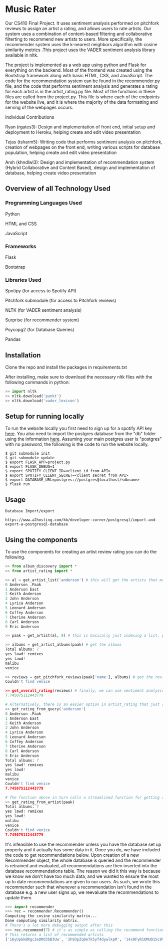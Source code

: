Music Rater
===========

Our CS410 Final Project. It uses sentiment analysis performed on pitchfork reviews to assign an artist a rating, and allows users to rate artists. Our system uses a combination of content-based filtering and collaborative filterting to recommend new artists to users. More specifically, the recommender system uses the k-nearest neighbors algorithm with cosine similarity metrics .This project uses the VADER sentiment analysis library available in nltk.

The project is implemented as a web app using python and Flask for everything on the backend. Most of the frontend was created using the Bootstrap framework along with basic HTML, CSS, and JavaScript. The code for the recommendation system can be found in the recommender.py file, and the code that performs sentiment analysis and generates a rating for each artist is in the artist_rating.py file. Most of the functions in these files are called from the project.py. This file is where each of the endpoints for the website live, and it is where the majority of the data formatting and serving of the webpages occurs.

Individual Contributions

Ryan (rgates3): Design and implementation of front end, initial setup and deployment to Heroku, helping create and edit video presentation

Tejas (tsharm5): Writing code that performs sentiment analysis on pitchfork, creation of webpages on the front end, writing various scripts for database population, helping create and edit video presentation

Arsh (khndlwl3): Design and implementation of recommendation system (Hybrid Collaborative and Content Based), design and implementation of database, helping create video presentation

Overview of all Technology Used
------------
### Programming Languages Used
Python

HTML and CSS

JavaScript

### Frameworks
Flask

Bootstrap

### Libraries Used
Spotipy (for access to Spotify API)

Pitchfork submodule (for access to Pitchfork reviews)

NLTK (for VADER sentiment analysis)

Surprise (for recommender system)

Psycopg2 (for Database Queries)

Pandas

Installation
------------
Clone the repo and install the packages in requirements.txt

After installing, make sure to download the necessary nltk files with the following commands in python:

```python
>> import nltk
>> nltk.download('punkt')
>> nltk.download('vader_lexicon')
```

Setup for running locally
-------------------------
To run the website locally you first need to sign up for a spotify API key [here](https://beta.developer.spotify.com/). You also need to import the postgres database from the "db" folder using the information [here](https://www.a2hosting.com/kb/developer-corner/postgresql/import-and-export-a-postgresql-database). Assuming your main postgres user is "postgres" with no password, the following is the code to run the website locally.

```shell
$ git submodule init
$ git submodule update
$ export FLASK_APP=project.py
$ export FLASK_DEBUG=1
$ export SPOTIFY_CLIENT_ID=<client id from API>
$ export SPOTIFY_CLIENT_SECRET=<client secret from API>
$ export DATABASE_URL=postgres://postgres@localhost/<dbname>
$ flask run
```

Usage
-----
```
Database Import/export

https://www.a2hosting.com/kb/developer-corner/postgresql/import-and-export-a-postgresql-database
```


Using the components
--------------------
To use the components for creating an artist review rating you can do the following.

```python
>> from album_discovery import *
>> from artist_rating import *

>> al = get_artist_list('anderson') # this will get the artists that match a name and print them with indices
0 Anderson .Paak
1 Anderson East
2 Keith Anderson
3 John Anderson
4 Lyrica Anderson
5 Leonard Anderson
6 Coffey Anderson
7 Cherine Anderson
8 Carl Anderson
9 Eric Anderson

>> paak = get_artist(al, 0) # this is basically just indexing a list, probably doesn't need to be its own function

>> albums = get_artist_albums(paak) # get the albums
Total albums: 7
yes lawd! remixes
yes lawd!
malibu
venice

>> reviews = get_pitchfork_reviews(paak['name'], albums) # get the reviews
Couldn't find venice

>> get_overall_rating(reviews) # finally, we can use sentiment analysis to get a rating for this artist
7.745075112443779

# Alternatively, there is an easier option in artist_rating that just selects the first artist and spits out a rating
>> get_rating_from_query('anderson')
0 Anderson .Paak
1 Anderson East
2 Keith Anderson
3 John Anderson
4 Lyrica Anderson
5 Leonard Anderson
6 Coffey Anderson
7 Cherine Anderson
8 Carl Anderson
9 Eric Anderson
Total albums: 7
yes lawd! remixes
yes lawd!
malibu
venice
Couldn't find venice
7.745075112443779

# The function above in turn calls a streamlined function for getting a rating directly from the artist object
>> get_rating_from_artist(paak)
Total albums: 7
yes lawd! remixes
yes lawd!
malibu
venice
Couldn't find venice
7.745075112443779
```

It's infeasible to use the recommender unless you have the database set up properly and it actually has some data in it. Once you do, we have included the code to get recommendations below. Upon creation of a new Recommender object, the whole database is
queried and the recommender is retrained and evaluated, all recommendations are then inserted into the database recommendations table. The reason we did it this way is because we know we don't have too much data, and we wanted to ensure the most up to date
recommendations are given to our users. As such, we wrote this recommender such that whenever a recommendation isn't found in the database e.g. a new user signs up, we reevaluate the recommendations to update them.

```python
>>> import recommender
>>> rec = recommender.Recommender()
Computing the cosine similarity matrix...
Done computing similarity matrix.
# There's a lot more debugging output after this
>>> rec.recommend(7) # it's as simple as calling the recommend function with an argument of user id
# This returns a list of recommended artists
['16yUpGkBRgc2eDMd3bB3Uw', '2h93pZq0e7k5yf4dywlkpM', '14x0FyR1UMUO1Sc8V5TzN6', '3koiLjNrgRTNbOwViDipeA', '329iU5aUf9pGiYFbjE9xqQ', '1U1el3k54VvEUzo3ybLPlM']
```
